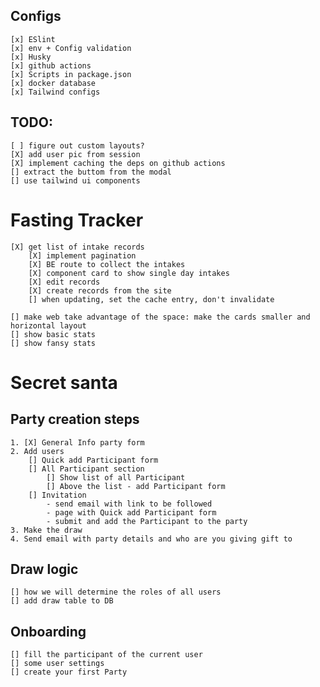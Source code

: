 ## Configs

    [x] ESlint
    [x] env + Config validation
    [x] Husky
    [x] github actions
    [x] Scripts in package.json
    [x] docker database
    [x] Tailwind configs

## TODO:

    [ ] figure out custom layouts?
    [X] add user pic from session
    [X] implement caching the deps on github actions
    [] extract the buttom from the modal
    [] use tailwind ui components

# Fasting Tracker

    [X] get list of intake records
        [X] implement pagination
        [X] BE route to collect the intakes
        [X] component card to show single day intakes
        [X] edit records
        [X] create records from the site
        [] when updating, set the cache entry, don't invalidate

    [] make web take advantage of the space: make the cards smaller and horizontal layout
    [] show basic stats
    [] show fansy stats

# Secret santa

## Party creation steps

    1. [X] General Info party form
    2. Add users
        [] Quick add Participant form
        [] All Participant section
            [] Show list of all Participant
            [] Above the list - add Participant form
        [] Invitation
            - send email with link to be followed
            - page with Quick add Participant form
            - submit and add the Participant to the party
    3. Make the draw
    4. Send email with party details and who are you giving gift to

## Draw logic

    [] how we will determine the roles of all users
    [] add draw table to DB

## Onboarding

    [] fill the participant of the current user
    [] some user settings
    [] create your first Party
